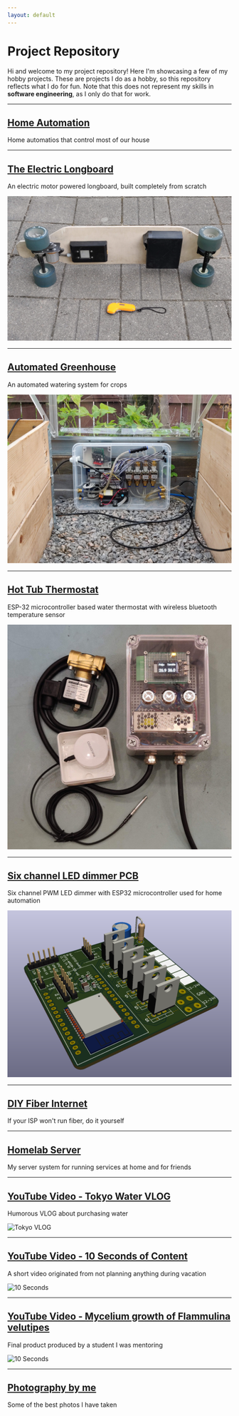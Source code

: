 ```yaml
---
layout: default
---
```


# Project Repository

Hi and welcome to my project repository! Here I'm showcasing a few of my hobby projects.
These are projects I do as a hobby, so this repository reflects what I do for fun. Note that this does not represent my skills in **software engineering**, as I only do that for work.

* * *

## [Home Automation](./home-automation.html)
Home automatios that control most of our house

* * *

## [The Electric Longboard](./longboard.html)
An electric motor powered longboard, built completely from scratch

![Longboard](\assets\longboard_1.jpg)

* * *

## [Automated Greenhouse](./greenhouse.html)
An automated watering system for crops

![Greenouse](\assets\greenhouse_1.jpg)

* * *

## [Hot Tub Thermostat](./hot-tub.html)
ESP-32 microcontroller based water thermostat with wireless bluetooth temperature sensor

![Complete device](https://raw.githubusercontent.com/MikkoTervala/hot-tub-thermostat/main/images/complete_device.jpeg)

* * *

## [Six channel LED dimmer PCB](./esp32-dimmer.html)
Six channel PWM LED dimmer with ESP32 microcontroller used for home automation

![3D view](https://github.com/MikkoTervala/esp32-dimmer/blob/825c3ed1709bc6de87b25ecd7f8679c2afbad7b0/images/3d_view.png)

* * *

## [DIY Fiber Internet](./fiber.html)
If your ISP won't run fiber, do it yourself

* * *

## [Homelab Server](./homelab.html)
My server system for running services at home and for friends

* * *

## [YouTube Video - Tokyo Water VLOG](./youtube-tokyo.html)
Humorous VLOG about purchasing water

![Tokyo VLOG](https://img.youtube.com/vi/C43wg2ndKJQ/0.jpg)

* * *

## [YouTube Video - 10 Seconds of Content](./youtube-10seconds.html)
A short video originated from not planning anything during vacation

![10 Seconds](https://img.youtube.com/vi/9oCMNCKRKa0/0.jpg)

* * *

## [YouTube Video - Mycelium growth of Flammulina velutipes](./youtube-mycelium.html)
Final product produced by a student I was mentoring

![10 Seconds](https://img.youtube.com/vi/o4KY3QmQiVQ/0.jpg)

* * *

## [Photography by me](./photography.html)
Some of the best photos I have taken

